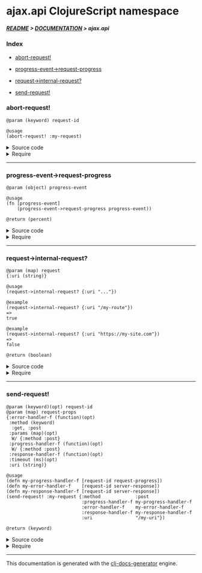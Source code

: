 
# ajax.api ClojureScript namespace

##### [README](../../../README.md) > [DOCUMENTATION](../../COVER.md) > ajax.api

### Index

- [abort-request!](#abort-request)

- [progress-event->request-progress](#progress-event-request-progress)

- [request->internal-request?](#request-internal-request)

- [send-request!](#send-request)

### abort-request!

```
@param (keyword) request-id
```

```
@usage
(abort-request! :my-request)
```

<details>
<summary>Source code</summary>

```
(defn abort-request!
  [request-id]
  (let [reference (get @state/REQUESTS request-id)]
       (core/abort reference)))
```

</details>

<details>
<summary>Require</summary>

```
(ns my-namespace (:require [ajax.api :refer [abort-request!]]))

(ajax.api/abort-request! ...)
(abort-request!          ...)
```

</details>

---

### progress-event->request-progress

```
@param (object) progress-event
```

```
@usage
(fn [progress-event]
    (progress-event->request-progress progress-event))
```

```
@return (percent)
```

<details>
<summary>Source code</summary>

```
(defn progress-event->request-progress
  [progress-event]
  (let [loaded (.-loaded progress-event)
        total  (.-total  progress-event)]
       (math/percent total loaded)))
```

</details>

<details>
<summary>Require</summary>

```
(ns my-namespace (:require [ajax.api :refer [progress-event->request-progress]]))

(ajax.api/progress-event->request-progress ...)
(progress-event->request-progress          ...)
```

</details>

---

### request->internal-request?

```
@param (map) request
{:uri (string)}
```

```
@usage
(request->internal-request? {:uri "..."})
```

```
@example
(request->internal-request? {:uri "/my-route"})
=>
true
```

```
@example
(request->internal-request? {:uri "https://my-site.com"})
=>
false
```

```
@return (boolean)
```

<details>
<summary>Source code</summary>

```
(defn request->internal-request?
  [{:keys [uri]}]
  (let [uri-external? (re-find #"^\w+?://" uri)]
       (not uri-external?)))
```

</details>

<details>
<summary>Require</summary>

```
(ns my-namespace (:require [ajax.api :refer [request->internal-request?]]))

(ajax.api/request->internal-request? ...)
(request->internal-request?          ...)
```

</details>

---

### send-request!

```
@param (keyword)(opt) request-id
@param (map) request-props
{:error-handler-f (function)(opt)
 :method (keyword)
  :get, :post
 :params (map)(opt)
  W/ {:method :post}
 :progress-handler-f (function)(opt)
  W/ {:method :post}
 :response-handler-f (function)(opt)
 :timeout (ms)(opt)
 :uri (string)}
```

```
@usage
(defn my-progress-handler-f [request-id request-progress])
(defn my-error-handler-f    [request-id server-response])
(defn my-response-handler-f [request-id server-response])
(send-request! :my-request {:method             :post
                            :progress-handler-f my-progress-handler-f
                            :error-handler-f    my-error-handler-f
                            :response-handler-f my-response-handler-f
                            :uri                "/my-uri"})
```

```
@return (keyword)
```

<details>
<summary>Source code</summary>

```
(defn send-request!
  ([request-props]
   (send-request! (random/generate-keyword) request-props))

  ([request-id {:keys [method uri] :as request-props}]
   (let [reference (case method :get  (core/GET  uri (prototypes/GET-request-props-prototype  request-id request-props))
                                :post (core/POST uri (prototypes/POST-request-props-prototype request-id request-props)))]
        (swap! state/REQUESTS assoc request-id reference)
        (-> request-id))))
```

</details>

<details>
<summary>Require</summary>

```
(ns my-namespace (:require [ajax.api :refer [send-request!]]))

(ajax.api/send-request! ...)
(send-request!          ...)
```

</details>

---

This documentation is generated with the [clj-docs-generator](https://github.com/bithandshake/clj-docs-generator) engine.

